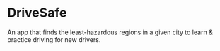 # DriveSafe
An app that finds the least-hazardous regions in a given city to learn & practice driving for new drivers.
